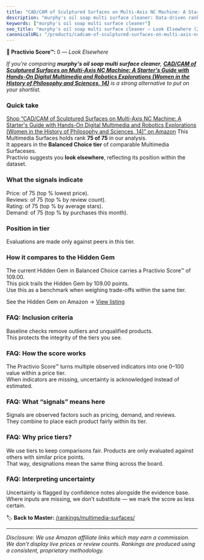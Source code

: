 ```yaml
---
title: "CAD/CAM of Sculptured Surfaces on Multi-Axis NC Machine: A Starter's Guide with Hands-On Digital Multimedia and Robotics Explorations (Women in the History of Philosophy and Sciences, 14)"
description: "murphy's oil soap multi surface cleaner: Data-driven ranking using the Practivio Score™. Positioned by quality, value, demand, findability, momentum."
keywords: ["murphy's oil soap multi surface cleaner"]
seo_title: "murphy's oil soap multi surface cleaner — Look Elsewhere (2025)"
canonicalURL: "/products/cadcam-of-sculptured-surfaces-on-multi-axis-nc-machine-a-starters-guide-with-hands-on-digital-multimedia-and-robotics-explorations-women-in-the-history-of-philosophy-and-sciences-14-3031009215/"
---
```


**🚫 Practivio Score™:** 0 — _Look Elsewhere_


*If you're comparing **murphy's oil soap multi surface cleaner**, **[CAD/CAM of Sculptured Surfaces on Multi-Axis NC Machine: A Starter's Guide with Hands-On Digital Multimedia and Robotics Explorations (Women in the History of Philosophy and Sciences, 14)](https://www.amazon.com/dp/3031009215?tag=practivio-20)** is a strong alternative to put on your shortlist.*
### Quick take
[Shop “CAD/CAM of Sculptured Surfaces on Multi-Axis NC Machine: A Starter's Guide with Hands-On Digital Multimedia and Robotics Explorations (Women in the History of Philosophy and Sciences, 14)” on Amazon](https://www.amazon.com/dp/3031009215?tag=practivio-20)
This Multimedia Surfaces holds rank **75 of 75** in our analysis.  
It appears in the **Balanced Choice tier** of comparable Multimedia Surfaceses.  
Practivio suggests you **look elsewhere**, reflecting its position within the dataset.

### What the signals indicate
Price:  of 75 (top % lowest price).  
Reviews:  of 75 (top % by review count).  
Rating:  of 75 (top % by average stars).  
Demand:  of 75 (top % by purchases this month).

### Position in tier
Evaluations are made only against peers in this tier.

### How it compares to the Hidden Gem
The current Hidden Gem in Balanced Choice carries a Practivio Score™ of 109.00.  
This pick trails the Hidden Gem by 109.00 points.  
Use this as a benchmark when weighing trade-offs within the same tier.  

See the Hidden Gem on Amazon → [View listing](https://www.amazon.com/dp/B00BOQZ2OS?tag=practivio-20)

### FAQ: Inclusion criteria
Baseline checks remove outliers and unqualified products.  
This protects the integrity of the tiers you see.

### FAQ: How the score works
The Practivio Score™ turns multiple observed indicators into one 0–100 value within a price tier.  
When indicators are missing, uncertainty is acknowledged instead of estimated.

### FAQ: What “signals” means here
Signals are observed factors such as pricing, demand, and reviews.  
They combine to place each product fairly within its tier.

### FAQ: Why price tiers?
We use tiers to keep comparisons fair. Products are only evaluated against others with similar price points.  
That way, designations mean the same thing across the board.

### FAQ: Interpreting uncertainty
Uncertainty is flagged by confidence notes alongside the evidence base.  
Where inputs are missing, we don’t substitute — we mark the score as less certain.


🏷️ **Back to Master:** [/rankings/multimedia-surfaces/](/rankings/multimedia-surfaces/)

---
_Disclosure: We use Amazon affiliate links which may earn a commission. We don’t display live prices or review counts. Rankings are produced using a consistent, proprietary methodology._
